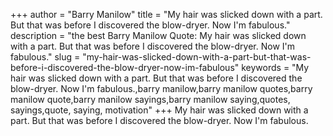 +++
author = "Barry Manilow"
title = "My hair was slicked down with a part. But that was before I discovered the blow-dryer. Now I'm fabulous."
description = "the best Barry Manilow Quote: My hair was slicked down with a part. But that was before I discovered the blow-dryer. Now I'm fabulous."
slug = "my-hair-was-slicked-down-with-a-part-but-that-was-before-i-discovered-the-blow-dryer-now-im-fabulous"
keywords = "My hair was slicked down with a part. But that was before I discovered the blow-dryer. Now I'm fabulous.,barry manilow,barry manilow quotes,barry manilow quote,barry manilow sayings,barry manilow saying,quotes, sayings,quote, saying, motivation"
+++
My hair was slicked down with a part. But that was before I discovered the blow-dryer. Now I'm fabulous.
